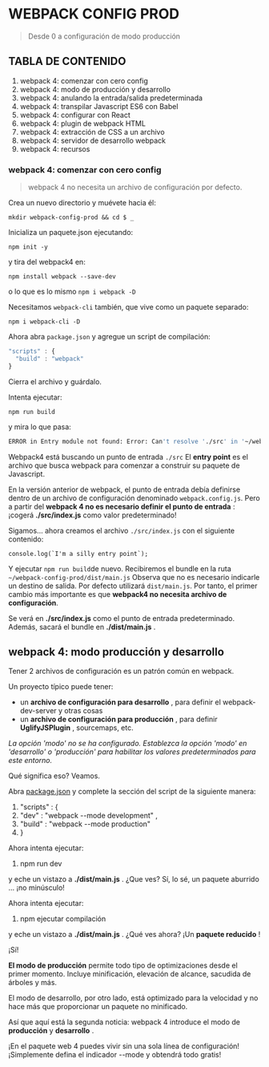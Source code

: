 # WEBPACK CONFIG PROD

> Desde 0 a configuración de modo producción

## TABLA DE CONTENIDO

1. webpack 4: comenzar con cero config
2. webpack 4: modo de producción y desarrollo
3. webpack 4: anulando la entrada/salida predeterminada
4. webpack 4: transpilar Javascript ES6 con Babel
5. webpack 4: configurar con React
6. webpack 4: plugin de webpack HTML
7. webpack 4: extracción de CSS a un archivo
8. webpack 4: servidor de desarrollo webpack
9. webpack 4: recursos

### webpack 4: comenzar con cero config

> webpack 4 no necesita un archivo de configuración por defecto.

Crea un nuevo directorio y muévete hacia él:

    mkdir webpack-config-prod && cd $ _

Inicializa un paquete.json ejecutando:

    npm init -y

y tira del webpack4 en:

    npm install webpack --save-dev

o lo que es lo mismo `npm i webpack -D`

Necesitamos `webpack-cli` también, que vive como un paquete separado:

    npm i webpack-cli -D

Ahora abra `package.json` y agregue un script de compilación:

```javascript
"scripts" : {
  "build" : "webpack"
}
```

Cierra el archivo y guárdalo.

Intenta ejecutar:

    npm run build

y mira lo que pasa:

```bash
ERROR in Entry module not found: Error: Can't resolve './src' in '~/webpack-4-quickstart'
```
Webpack4 está buscando un punto de entrada `./src`
El **entry point** es el archivo que busca webpack para comenzar a construir su paquete de Javascript.

En la versión anterior de webpack, el punto de entrada debía definirse dentro de un archivo de configuración denominado `webpack.config.js`. Pero a partir del **webpack 4 no es necesario definir el punto de entrada** : ¡cogerá **./src/index.js** como valor predeterminado!

Sigamos... ahora creamos el archivo `./src/index.js` con el siguiente contenido:
	
	console.log(`I'm a silly entry point`);

Y ejecutar `npm run build`de nuevo.
Recibiremos el bundle en la ruta `~/webpack-config-prod/dist/main.js`
Observa que no es necesario indicarle un destino de salida. Por defecto utilizará `dist/main.js`. Por tanto, el primer cambio más importante es que **webpack4 no necesita archivo de configuración**.

Se verá en **./src/index.js** como el punto de entrada predeterminado. Además, sacará el bundle en **./dist/main.js** .

## webpack 4: modo producción y desarrollo

Tener 2 archivos de configuración es un patrón común en webpack.

Un proyecto típico puede tener:

-   un **archivo de configuración para desarrollo** , para definir el webpack-dev-server y otras cosas
-   un **archivo de configuración para producción** , para definir **UglifyJSPlugin** , sourcemaps, etc.


_La opción 'modo' no se ha configurado. Establezca la opción 'modo' en 'desarrollo' o 'producción' para habilitar los valores predeterminados para este entorno._

Qué significa eso? Veamos.

Abra [package.json](https://docs.npmjs.com/files/package.json) y complete la sección del script de la siguiente manera:

1.  "scripts" : {
2.  "dev" : "webpack --mode development" ,
3.  "build" : "webpack --mode production"
4.  }

Ahora intenta ejecutar:

1.  npm run dev

y eche un vistazo a **./dist/main.js** . ¿Que ves? Sí, lo sé, un paquete aburrido ... ¡no minúsculo!

Ahora intenta ejecutar:

1.  npm ejecutar compilación

y eche un vistazo a **./dist/main.js** . ¿Qué ves ahora? ¡Un **paquete reducido** !

¡Sí!

**El modo de producción** permite todo tipo de optimizaciones desde el primer momento. Incluye minificación, elevación de alcance, sacudida de árboles y más.

El modo de desarrollo, por otro lado, está optimizado para la velocidad y no hace más que proporcionar un paquete no minificado.

Así que aquí está la segunda noticia: webpack 4 introduce el modo de **producción** y **desarrollo** .

¡En el paquete web 4 puedes vivir sin una sola línea de configuración! ¡Simplemente defina el indicador --mode y obtendrá todo gratis!


<!--stackedit_data:
eyJoaXN0b3J5IjpbLTM0NzAzMDAxM119
-->